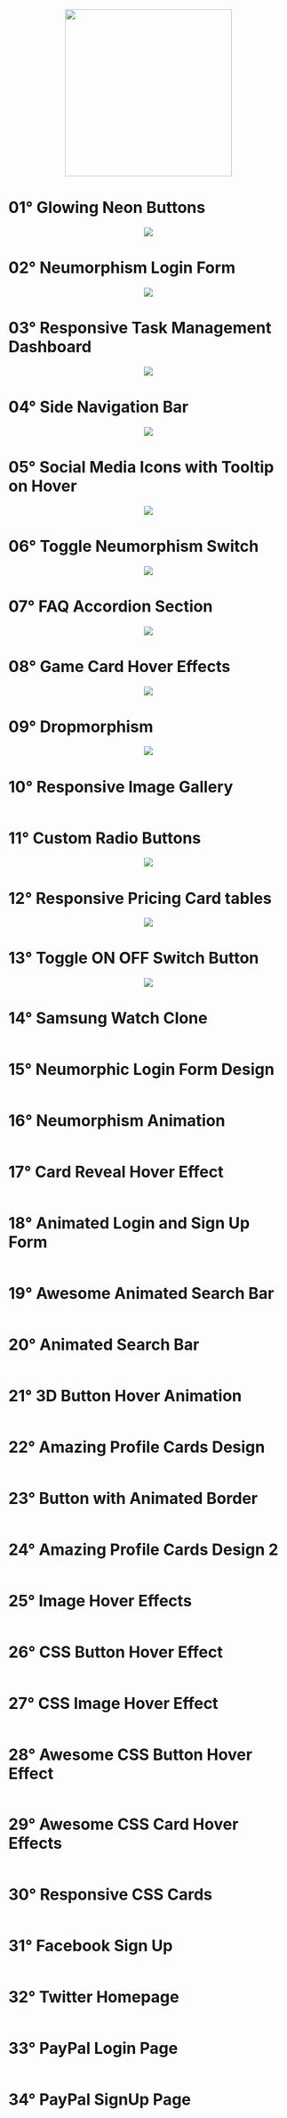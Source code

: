 <div align="center">
  <img src="https://user-images.githubusercontent.com/67304453/147499611-0facc17f-37d0-4d92-8531-93008967ce11.png" width="300" >
</div>

<h1>01° Glowing Neon Buttons</h1>

<div align="center">  
  <img src="https://user-images.githubusercontent.com/67304453/173468296-53248b0f-134d-448f-82a3-2fc08081c5a4.gif" />
</div>

<h1>02° Neumorphism Login Form</h1>

<div align="center">  
  <img src="https://user-images.githubusercontent.com/67304453/173685504-13bf7036-f2a6-4c34-8aec-72cf12e61813.gif" />
</div>

<h1>03° Responsive Task Management Dashboard</h1>

<div align="center">  
  <img src="https://user-images.githubusercontent.com/67304453/173686054-8fe2f5ff-c24a-430d-95e2-6cfc6212b35a.gif" />
</div>

<h1>04° Side Navigation Bar</h1>

<div align="center">  
  <img src="https://user-images.githubusercontent.com/67304453/173961484-8a530e27-5059-4180-9be7-4f401badefd0.gif" />
</div>

<h1>05° Social Media Icons with Tooltip on Hover</h1>

<div align="center">  
  <img src="https://user-images.githubusercontent.com/67304453/174823632-a1460772-7b44-4ab3-a0f4-7adea35ae130.gif" />
</div>

<h1>06° Toggle Neumorphism Switch</h1>

<div align="center">  
  <img src="https://user-images.githubusercontent.com/67304453/181060964-b12fad9c-a041-4013-ab4e-3a3f029d7da9.gif" />
</div>

<h1>07° FAQ Accordion Section</h1>

<div align="center">  
  <img src="https://user-images.githubusercontent.com/67304453/181061166-d78e18eb-88a3-48a1-b310-b55e3fab499f.gif" />
</div>

<h1>08° Game Card Hover Effects</h1>

<div align="center">  
  <img src="https://user-images.githubusercontent.com/67304453/181242839-5b275e92-03e1-477a-aafe-1097f3140374.gif" />
</div>
  
<h1>09° Dropmorphism</h1>

<div align="center">  
  <img src="https://user-images.githubusercontent.com/67304453/181242914-d320666f-c82f-4399-a76c-44c51e8b9b44.gif" />
</div>

<h1>10° Responsive Image Gallery</h1>

<div align="center">  
  <img src="" />
</div>

<h1>11° Custom Radio Buttons</h1>

<div align="center">  
  <img src="https://user-images.githubusercontent.com/67304453/181243064-f3310a85-bda4-4330-aa49-fa60f11cd26b.gif" />
</div>
 
<h1>12° Responsive Pricing Card tables</h1>

<div align="center">  
  <img src="https://user-images.githubusercontent.com/67304453/181243118-e15b2599-4582-4174-a445-adc0fd8fe61b.gif" />
</div>
  
<h1>13° Toggle ON OFF Switch Button</h1> 

<div align="center">  
  <img src="https://user-images.githubusercontent.com/67304453/181821930-bcf471dd-2ce3-472e-a664-7823caca896e.gif" />
</div>

<h1>14° Samsung Watch Clone</h1> 

<div align="center">  
  <img src="" />
</div>
  
<h1>15° Neumorphic Login Form Design</h1>

<div align="center">  
  <img src="" />
</div>
 
<h1>16° Neumorphism Animation</h1>  
  
  <div align="center">  
  <img src="" />
</div>
  
<h1>17° Card Reveal Hover Effect</h1>  
  
  <div align="center">  
  <img src="" />
</div>
  
<h1>18° Animated Login and Sign Up Form</h1>
  
  <div align="center">  
  <img src="" />
</div>
  
<h1>19° Awesome Animated Search Bar</h1>

<div align="center">  
  <img src="" />
</div>

<h1>20° Animated Search Bar</h1>

<div align="center">  
  <img src="" />
</div>

<h1>21° 3D Button Hover Animation</h1>

<div align="center">  
  <img src="" />
</div>

<h1>22° Amazing Profile Cards Design</h1>  
 
 <div align="center">  
  <img src="" />
</div>
 
<h1>23° Button with Animated Border</h1>

<div align="center">  
  <img src="" />
</div>

<h1>24° Amazing Profile Cards Design 2</h1>

<div align="center">  
  <img src="" />
</div>

<h1>25° Image Hover Effects</h1>

<div align="center">  
  <img src="" />
</div>

<h1>26° CSS Button Hover Effect</h1>

<div align="center">  
  <img src="" />
</div>

<h1>27° CSS Image Hover Effect</h1>

<div align="center">  
  <img src="" />
</div>

<h1>28° Awesome CSS Button Hover Effect</h1>

<div align="center">  
  <img src="" />
</div>

<h1>29° Awesome CSS Card Hover Effects</h1>

<div align="center">  
  <img src="" />
</div>

<h1>30° Responsive CSS Cards</h1>

<div align="center">  
  <img src="" />
</div>

<h1>31° Facebook Sign Up</h1>

<div align="center">  
  <img src="" />
</div>

<h1>32° Twitter Homepage</h1>

<div align="center">  
  <img src="" />
</div>

<h1>33° PayPal Login Page</h1>

<div align="center">  
  <img src="" />
</div>

<h1>34° PayPal SignUp Page</h1>

<div align="center">  
  <img src="" />
</div>
